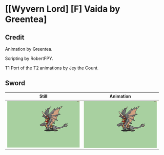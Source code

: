 # [\[Wyvern Lord\] \[F\] Vaida by Greentea]

## Credit

Animation by Greentea.

Scripting by RobertFPY.

T1 Port of the T2 animations by Jey the Count.
	
## Sword

| Still | Animation |
| :---: | :-------: |
| ![Sword still](./Sword_000.png) | ![Sword animation](./Sword.gif) |
